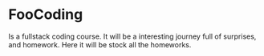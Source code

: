 # FooCoding 
Is a fullstack coding course. It will be a interesting journey full of surprises, and homework.
Here it will be stock all the homeworks.
